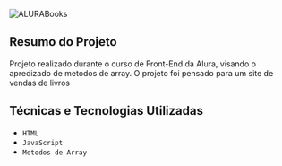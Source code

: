  ![ALURABooks ](img/aluraBooks.png)

 ## Resumo do Projeto

 Projeto realizado durante o curso de Front-End da Alura, visando o apredizado de metodos de array. O projeto foi pensado para um site de vendas de livros

 ## Técnicas e Tecnologias Utilizadas

 - `HTML`
 - `JavaScript`
 - `Metodos de Array`